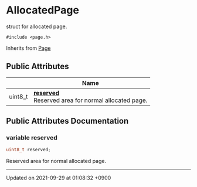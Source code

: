 

# AllocatedPage



struct for allocated page. 


`#include <page.h>`

Inherits from [Page](/Classes/Page)

## Public Attributes

|                | Name           |
| -------------- | -------------- |
| uint8_t | **[reserved](/Classes/AllocatedPage#variable-reserved)** <br>Reserved area for normal allocated page.  |

## Public Attributes Documentation

### variable reserved

```cpp
uint8_t reserved;
```

Reserved area for normal allocated page. 

-------------------------------

Updated on 2021-09-29 at 01:08:32 +0900
